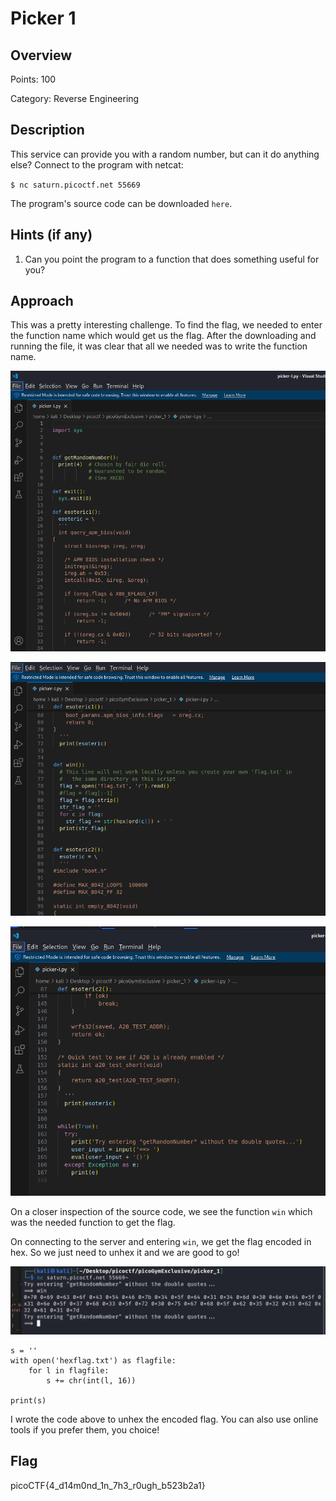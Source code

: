 # Picker 1

## Overview

Points: 100

Category: Reverse Engineering

## Description
This service can provide you with a random number, but can it do anything else? Connect to the program with netcat:

 `$ nc saturn.picoctf.net 55669` 

The program's source code can be downloaded `here`.

## Hints (if any)
1. Can you point the program to a function that does something useful for you?

## Approach
This was a pretty interesting challenge. To find the flag, we needed to enter the function name which would get us the flag. After the downloading and running the file, it was clear that all we needed was to write the function name.

![Source code](./img/Picker%201%201.png)

![Source code](./img/Picker%201%202.png)

![Source code](./img/Picker%201%203.png)

On a closer inspection of the source code, we see the function `win` which was the needed function to get the flag.

On connecting to the server and entering `win`, we get the flag encoded in hex. So we just need to unhex it and we are good to go!

![Hex flag](./img/Picker%201%204.png)

```python3
s = ''
with open('hexflag.txt') as flagfile:
    for l in flagfile:
        s += chr(int(l, 16))

print(s)
```

I wrote the code above to unhex the encoded flag. You can also use online tools if you prefer them, you choice!


## Flag
picoCTF{4_d14m0nd_1n_7h3_r0ugh_b523b2a1}